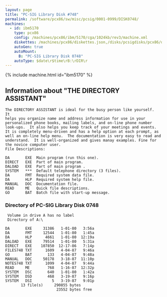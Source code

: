 ```yaml
---
layout: page
title: "PC-SIG Library Disk #748"
permalink: /software/pcx86/sw/misc/pcsig/0001-0999/DISK0748/
machines:
  - id: ibm5170
    type: pcx86
    config: /machines/pcx86/ibm/5170/cga/1024kb/rev3/machine.xml
    diskettes: /machines/pcx86/diskettes.json,/disks/pcsigdisks/pcx86/diskettes.json
    autoGen: true
    autoMount:
      B: "PC-SIG Library Disk 0748"
    autoType: $date\r$time\rB:\rDIR\r
---
```


{% include machine.html id="ibm5170" %}

## Information about "THE DIRECTORY ASSISTANT"

    The DIRECTORY ASSISTANT is ideal for the busy person like yourself.  It
    helps you organize name and address information for use in your
    personalized phone books, mailing labels, and on-line phone number
    look-ups.  It also helps you keep track of your meetings and events.
    It is completely menu-driven and has a help option at each prompt, as
    well an on-line help menu.  The documentation is very easy to read and
    understand.  It is well-organized and gives manay examples. Fine for
    the novice computer user.
    File Descriptions:
    
    DA       EXE  Main program (run this one).
    DIRECT   EXE  Part of main program.
    DALOAD   EXE  Part of main program .
    SYSTEM   ***  Default telephone directory (3 files).
    DA       FMT  Required system data file.
    DA       HLP  Required system help file.
    MANUAL   DOC  Documentation file.
    READ     ME   Quick file descriptions.
    GO       BAT  Batch file with start-up message.

### Directory of PC-SIG Library Disk 0748

     Volume in drive A has no label
     Directory of A:\

    DA       EXE     31386   1-01-80   3:56a
    DA       FMT     12544   1-01-80   1:45a
    DA       HLP      4661   1-01-80  12:19a
    DALOAD   EXE     79514   1-01-80   5:31a
    DIRECT   EXE    107850  12-17-86   7:14p
    FILES748 TXT      1609   4-04-87   9:46a
    GO       BAT       133   4-04-87   9:48a
    MANUAL   DOC     50178   3-18-87  11:10p
    NOTES748 TXT      1099   4-04-87   9:44a
    READ     ME        768   1-16-87  12:32p
    SYSTEM   DSC       640   1-01-80   1:42a
    SYSTEM   DSD       468   3-19-87   9:16p
    SYSTEM   DSI         5   3-19-87   9:01p
           13 file(s)     290855 bytes
                           23552 bytes free
